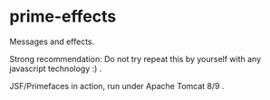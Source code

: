 # prime-effects
Messages and effects.

Strong recommendation: Do not try repeat this by yourself with any javascript technology :) .


JSF/Primefaces in action, run under Apache Tomcat 8/9 . 
